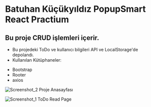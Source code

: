 # Batuhan Küçükyıldız PopupSmart React Practium

## Bu proje CRUD işlemleri içerir.
- Bu projedeki ToDo ve kullanıcı bilgileri API ve LocalStorage'de depolandı.
- Kullanılan Kütüphaneler:
* Bootstrap
* Rooter
* axios



![Screenshot_2](https://user-images.githubusercontent.com/32312869/187968734-c306ba8c-ef87-45b2-99ab-2dfc26fa77c2.png)
                                                Proje Anasayfası
                                                
                                                
                                                
![Screenshot_1](https://user-images.githubusercontent.com/32312869/187969003-755fe2c2-bf20-47d5-8147-ff7f2a425dbf.png)
ToDo Read Page






